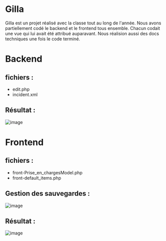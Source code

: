 # Gilla

Gilla est un projet réalisé avec la classe tout au long de l'année. Nous avons partiellement codé le backend et le frontend tous ensemble. 
Chacun codait une vue qui lui avait été attribué auparavant. Nous réalision aussi des docs techniques une fois le code terminé.

# Backend 

## fichiers :
- edit.php
- incident.xml

## Résultat :
![image](https://github.com/MathisCastell/gilla/assets/148212506/e1faed37-556e-40fc-b3c1-4e044f08e30e)

# Frontend

## fichiers :
- front-Prise_en_chargesModel.php
- front-default_items.php

## Gestion des sauvegardes :
![image](https://github.com/MathisCastell/gilla/assets/148212506/a3539f0c-1ae9-4eef-bc51-06c0fbca5767)


## Résultat :
![image](https://github.com/MathisCastell/gilla/assets/148212506/d0846846-fd0d-4f9c-a40f-608813aebfda)


